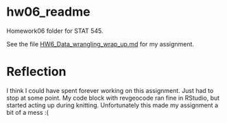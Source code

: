 hw06\_readme
================

Homework06 folder for STAT 545.

See the  file [HW6_Data_wrangling_wrap_up.md](https://github.com/sepkamal/STAT545-hw-Kamal-Sepehr/blob/master/Hw06/HW6_Data_wrangling_wrap_up.md) for my assignment.

# Reflection

I think I could have spent forever working on this assignment. Just had to stop at some point. My code block with revgeocode ran fine in RStudio, but started acting up during knitting. Unfortunately this made my assignment a bit of a mess :(

